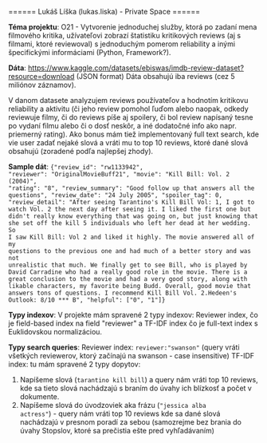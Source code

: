 ====== Lukáš Líška (lukas.liska) - Private Space ======

**Téma projektu**: O21 - Vytvorenie jednoduchej služby, ktorá po zadaní mena filmového kritika, užívateľovi zobrazí štatistiku kritikových reviews (aj s filmami, ktoré reviewoval) s jednoduchým pomerom reliability a inými špecifickými informáciami (Python, Framework?).

**Dáta**: https://www.kaggle.com/datasets/ebiswas/imdb-review-dataset?resource=download (JSON format)
Dáta obsahujú iba reviews (cez 5 miliónov záznamov).

V danom datasete analyzujem reviews používateľov a hodnotím kritikovu reliability a aktivitu (či jeho review pomohol ľuďom alebo naopak, odkedy reviewuje filmy, či do reviews píše aj spoilery, či bol review napísaný tesne po vydaní filmu alebo či o dosť neskôr, a iné dodatočné info ako napr. priemerný rating). Ako bonus mám tiež implementovaný full text search, kde vie user zadať nejaké slová a vráti mu to top 10 reviews, ktoré dané slová obsahujú (zoradené podľa najlepšej zhody).

**Sample dát**:
<code>{"review_id": "rw1133942", "reviewer": "OriginalMovieBuff21", "movie": "Kill Bill: Vol. 2 (2004)", "rating": "8", "review_summary": "Good follow up that answers all the questions", "review_date": "24 July 2005", "spoiler_tag": 0, "review_detail": "After seeing Tarantino's Kill Bill Vol: 1, I got to watch Vol. 2 the next day after seeing it. I liked the first one but didn't really know everything that was going on, but just knowing that she set off the kill 5 individuals who left her dead at her wedding. So I saw Kill Bill: Vol 2 and liked it highly. The movie answered all of my questions to the previous one and had much of a better story and was not unrealistic that much. We finally get to see Bill, who is played by David Carradine who had a really good role in the movie. There is a great conclusion to the movie and had a very good story, along with likable characters, my favorite being Budd. Overall, good movie that answers tons of questions. I recommend Kill Bill Vol. 2.Hedeen's Outlook: 8/10 *** B", "helpful": ["0", "1"]}</code> 

**Typy indexov**:
V projekte mám spravené 2 typy indexov: Reviewer index, čo je field-based index na field "reviewer" a TF-IDF index čo je full-text index s Euklidovskou normalizáciou.

**Typy search queries**:
Reviewer index: <code>reviewer:"swanson"</code> (query vráti všetkých reviewerov, ktorý začínajú na swanson - case insensitive)
TF-IDF index: tu mám spravené 2 typy dopytov: 
1. Napíšeme slová (<code>tarantino kill bill</code>) a query nám vráti top 10 reviews, kde sa tieto slová nachádzajú s braním do úvahy ich blízkosť a počet v dokumente.
2. Napíšeme slová do úvodzoviek aka frázu (<code>"jessica alba actress"</code>) - query nám vráti top 10 reviews kde sa dané slová nachádzajú v presnom poradí za sebou (samozrejme bez brania do úvahy Stopslov, ktoré sa prečistia ešte pred vyhľadávaním)
